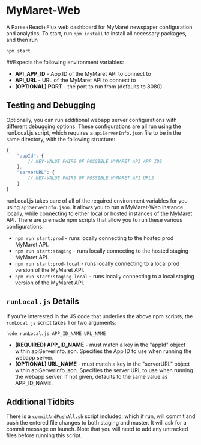 # MyMaret-Web

A Parse+React+Flux web dashboard for MyMaret newspaper configuration and analytics.  To start, run `npm install` to install all necessary packages, and then run

`npm start`

##Expects the following environment variables:
- **API_APP_ID** - App ID of the MyMaret API to connect to
- **API_URL** - URL of the MyMaret API to connect to
- **(OPTIONAL) PORT** - the port to run from (defaults to 8080)

## Testing and Debugging
Optionally, you can run additional webapp server configurations with different debugging options.  These configurations are all run using the runLocal.js script, which requires a `apiServerInfo.json` file to be in the same directory, with the following structure:

```javascript
{
	"appId": {
		// KEY-VALUE PAIRS OF POSSIBLE MYMARET API APP IDS
	},
	"serverURL": {
		// KEY-VALUE PAIRS OF POSSIBLE MYMARET API URLS
	}
}
```

runLocal.js takes care of all of the required environment variables for you using `apiServerInfo.json`.  It allows you to run a MyMaret-Web instance locally, while connecting to either local or hosted instances of the MyMaret API.  There are premade npm scripts that allow you to run these various configurations:
- `npm run start:prod` - runs locally connecting to the hosted prod MyMaret API.
- `npm run start:staging` - runs locally connecting to the hosted staging MyMaret API.
- `npm run start:prod-local` - runs locally connecting to a local prod version of the MyMaret API.
- `npm run start:staging-local` - runs locally connecting to a local staging version of the MyMaret API.

## `runLocal.js` Details
If you're interested in the JS code that underlies the above npm scripts, the `runLocal.js` script takes 1 or two arguments:

`node runLocal.js APP_ID_NAME URL_NAME`

- **(REQUIRED) APP_ID_NAME** - must match a key in the "appId" object within
apiServerInfo.json.  Specifies the App ID to use when running the webapp server.
- **(OPTIONAL) URL_NAME** - must match a key in the "serverURL" object within
apiServerInfo.json.  Specifies the server URL to use when running the webapp
server.  If not given, defaults to the same value as APP_ID_NAME.

## Additional Tidbits
There is a `commitAndPushAll.sh` script included, which if run, will commit and push the entered file changes to both staging and master.  It will ask for a commit message on launch.  Note that you will need to add any untracked files before running this script.